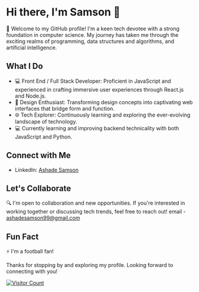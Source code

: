 # Hi there, I'm Samson 👋

🚀 Welcome to my GitHub profile! I'm a keen tech devotee with a strong foundation in computer science. My journey has taken me through the exciting realms of programming, data structures and algorithms, and artificial intelligence.



## What I Do

- 💻 Front End / Full Stack Developer: Proficient in JavaScript and experienced in crafting immersive user experiences through React.js and Node.js.
- 🎨 Design Enthusiast: Transforming design concepts into captivating web interfaces that bridge form and function.
- 🌐 Tech Explorer: Continuously learning and exploring the ever-evolving landscape of technology.
- 💻 Currently learning and improving backend technicality with both JavaScript and Python.



## Connect with Me

- LinkedIn: [Ashade Samson]([LinkedIn](https://linkedin.com/in/ashadesamson18))



## Let's Collaborate

🔍 I'm open to collaboration and new opportunities. If you're interested in working together or discussing tech trends, feel free to reach out! email - ashadesamson99@gmail.com



## Fun Fact

⚡ I'm a football fan!




Thanks for stopping by and exploring my profile. Looking forward to connecting with you!

[![Visitor Count](https://visitor-badge.laobi.icu/badge?page_id=AshadeSamson.AshadeSamson)](https://github.com/AshadeSamson)
